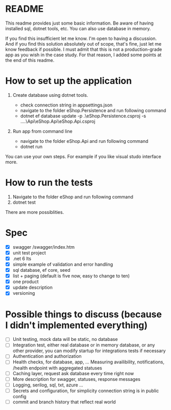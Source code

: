 # README

This readme provides just some basic information. Be aware of having installed sql, dotnet tools, etc. You can also use database in memory.

If you find this insufficient let me know. I'm open to having a discussion. And if you find this solution absolutely out of scope, that's fine, just let me know feedback if possible. I must admit that this is not a production-grade app as you wish in the case study. For that reason, I added some points at the end of this readme.

# How to set up the application
1. Create database using dotnet tools. 
    - check connection string in appsettings.json
    - navigate to the folder eShop.Persistence and run following command
    - dotnet ef database update -p .\eShop.Persistence.csproj -s ..\..\Api\eShop.Api\eShop.Api.csproj

2. Run app from command line
    - navigate to the folder eShop.Api and run following command
    - dotnet run

You can use your own steps. For example if you like visual studo interface more.

# How to run the tests
1. Navigate to the folder eShop and run following command
2. dotnet test

There are more possiblities.

# Spec
- [x] swagger /swagger/index.htm
- [x] unit test project
- [x] .net 6 lts
- [x] simple example of validation and error handling
- [x] sql database, ef core, seed
- [x] list + paging (default is five now, easy to change to ten)
- [x] one product
- [x] update description
- [x] versioning

# Possible things to discuss (because I didn't implemented everything)
- [ ] Unit testing, mock data will be static, no database
- [ ] Integration test, either real database or in memory database, or any other provider, you can modify startup for integrations tests if necessary
- [ ] Authentication and authorization
- [ ] Health checks, for database, app, ... Measuring availibility, notifications, /health endpoint with aggregated statuses
- [ ] Caching layer, request ask database every time right now
- [ ] More description for swagger, statuses, response messages
- [ ] Logging, serilog, sql, txt, azure ...
- [ ] Secrets and configuration, for simplicity connection string is in public config
- [ ] commit and branch history that reflect real world

